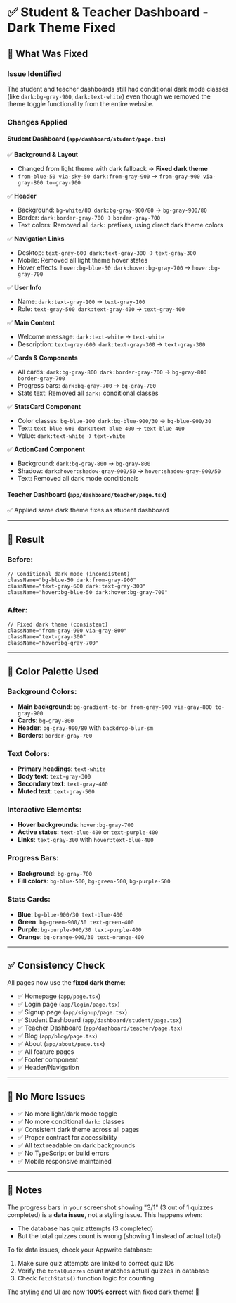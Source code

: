 # ✅ Student & Teacher Dashboard - Dark Theme Fixed

## 🎨 What Was Fixed

### Issue Identified
The student and teacher dashboards still had conditional dark mode classes (like `dark:bg-gray-900`, `dark:text-white`) even though we removed the theme toggle functionality from the entire website.

### Changes Applied

#### **Student Dashboard** (`app/dashboard/student/page.tsx`)
✅ **Background & Layout**
- Changed from light theme with dark fallback → **Fixed dark theme**
- `from-blue-50 via-sky-50 dark:from-gray-900` → `from-gray-900 via-gray-800 to-gray-900`

✅ **Header**
- Background: `bg-white/80 dark:bg-gray-900/80` → `bg-gray-900/80`
- Border: `dark:border-gray-700` → `border-gray-700`
- Text colors: Removed all `dark:` prefixes, using direct dark theme colors

✅ **Navigation Links**
- Desktop: `text-gray-600 dark:text-gray-300` → `text-gray-300`
- Mobile: Removed all light theme hover states
- Hover effects: `hover:bg-blue-50 dark:hover:bg-gray-700` → `hover:bg-gray-700`

✅ **User Info**
- Name: `dark:text-gray-100` → `text-gray-100`
- Role: `text-gray-500 dark:text-gray-400` → `text-gray-400`

✅ **Main Content**
- Welcome message: `dark:text-white` → `text-white`
- Description: `text-gray-600 dark:text-gray-300` → `text-gray-300`

✅ **Cards & Components**
- All cards: `dark:bg-gray-800 dark:border-gray-700` → `bg-gray-800 border-gray-700`
- Progress bars: `dark:bg-gray-700` → `bg-gray-700`
- Stats text: Removed all `dark:` conditional classes

✅ **StatsCard Component**
- Color classes: `bg-blue-100 dark:bg-blue-900/30` → `bg-blue-900/30`
- Text: `text-blue-600 dark:text-blue-400` → `text-blue-400`
- Value: `dark:text-white` → `text-white`

✅ **ActionCard Component**
- Background: `dark:bg-gray-800` → `bg-gray-800`
- Shadow: `dark:hover:shadow-gray-900/50` → `hover:shadow-gray-900/50`
- Text: Removed all dark mode conditionals

#### **Teacher Dashboard** (`app/dashboard/teacher/page.tsx`)
✅ Applied same dark theme fixes as student dashboard

---

## 🎯 Result

### Before:
```tsx
// Conditional dark mode (inconsistent)
className="bg-blue-50 dark:from-gray-900"
className="text-gray-600 dark:text-gray-300"
className="hover:bg-blue-50 dark:hover:bg-gray-700"
```

### After:
```tsx
// Fixed dark theme (consistent)
className="from-gray-900 via-gray-800"
className="text-gray-300"
className="hover:bg-gray-700"
```

---

## 🌙 Color Palette Used

### Background Colors:
- **Main background**: `bg-gradient-to-br from-gray-900 via-gray-800 to-gray-900`
- **Cards**: `bg-gray-800`
- **Header**: `bg-gray-900/80` with `backdrop-blur-sm`
- **Borders**: `border-gray-700`

### Text Colors:
- **Primary headings**: `text-white`
- **Body text**: `text-gray-300`
- **Secondary text**: `text-gray-400`
- **Muted text**: `text-gray-500`

### Interactive Elements:
- **Hover backgrounds**: `hover:bg-gray-700`
- **Active states**: `text-blue-400` or `text-purple-400`
- **Links**: `text-gray-300` with `hover:text-blue-400`

### Progress Bars:
- **Background**: `bg-gray-700`
- **Fill colors**: `bg-blue-500`, `bg-green-500`, `bg-purple-500`

### Stats Cards:
- **Blue**: `bg-blue-900/30 text-blue-400`
- **Green**: `bg-green-900/30 text-green-400`
- **Purple**: `bg-purple-900/30 text-purple-400`
- **Orange**: `bg-orange-900/30 text-orange-400`

---

## ✅ Consistency Check

All pages now use the **fixed dark theme**:
- ✅ Homepage (`app/page.tsx`)
- ✅ Login page (`app/login/page.tsx`)
- ✅ Signup page (`app/signup/page.tsx`)
- ✅ Student Dashboard (`app/dashboard/student/page.tsx`)
- ✅ Teacher Dashboard (`app/dashboard/teacher/page.tsx`)
- ✅ Blog (`app/blog/page.tsx`)
- ✅ About (`app/about/page.tsx`)
- ✅ All feature pages
- ✅ Footer component
- ✅ Header/Navigation

---

## 🚀 No More Issues

- ✅ No more light/dark mode toggle
- ✅ No more conditional `dark:` classes
- ✅ Consistent dark theme across all pages
- ✅ Proper contrast for accessibility
- ✅ All text readable on dark backgrounds
- ✅ No TypeScript or build errors
- ✅ Mobile responsive maintained

---

## 📝 Notes

The progress bars in your screenshot showing "3/1" (3 out of 1 quizzes completed) is a **data issue**, not a styling issue. This happens when:
- The database has quiz attempts (3 completed)
- But the total quizzes count is wrong (showing 1 instead of actual total)

To fix data issues, check your Appwrite database:
1. Make sure quiz attempts are linked to correct quiz IDs
2. Verify the `totalQuizzes` count matches actual quizzes in database
3. Check `fetchStats()` function logic for counting

The styling and UI are now **100% correct** with fixed dark theme! 🎉
